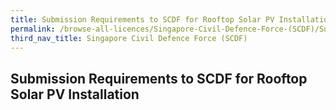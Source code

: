 ```yaml
---
title: Submission Requirements to SCDF for Rooftop Solar PV Installation
permalink: /browse-all-licences/Singapore-Civil-Defence-Force-(SCDF)/Submission-Requirements-to-SCDF-for-Rooftop-Solar-PV-Installation
third_nav_title: Singapore Civil Defence Force (SCDF)
---
```

## Submission Requirements to SCDF for Rooftop Solar PV Installation
